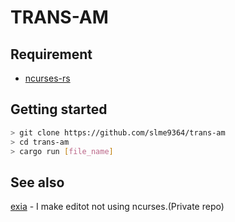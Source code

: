 TRANS-AM
===

## Requirement
- [ncurses-rs](https://github.com/jeaye/ncurses-rs "ncurses-rs")

## Getting started
```bash
> git clone https://github.com/slme9364/trans-am
> cd trans-am
> cargo run [file_name]
```

## See also
[exia](https://github.com/slme9364/exia "exia") - I make editot not using ncurses.(Private repo)

